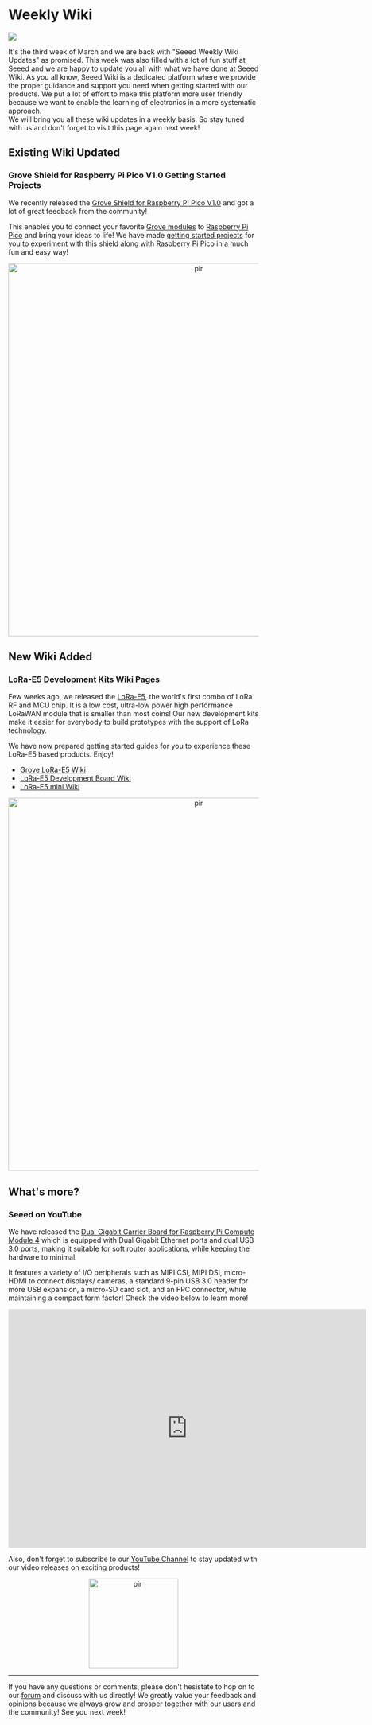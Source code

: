 
# Weekly Wiki
![](https://files.seeedstudio.com/wiki/IMAGES/21-March-Week-3.png)

It's the third week of March and we are back with "Seeed Weekly Wiki Updates" as promised. This week was also filled with a lot of fun stuff at Seeed and we are happy to update you all with what we have done at Seeed Wiki. 
As you all know, Seeed Wiki is a dedicated platform where we provide the proper guidance and support you need when getting started with our products. We put a lot of effort to make this platform more user friendly because we want to enable the learning of electronics in a more systematic approach.  
We will bring you all these wiki updates in a weekly basis. So stay tuned with us and don't forget to visit this page again next week!

## Existing Wiki Updated 

### Grove Shield for Raspberry Pi Pico V1.0 Getting Started Projects

We recently released the [Grove Shield for Raspberry Pi Pico V1.0](https://www.seeedstudio.com/Grove-Shield-for-Pi-Pico-v1-0-p-4846.html) and got a lot of great feedback from the community!

This enables you to connect your favorite [Grove modules](https://www.seeedstudio.com/category/Grove-c-1003.html) to [Raspberry Pi Pico](https://www.seeedstudio.com/Raspberry-Pi-Pico-p-4832.html) and bring your ideas to life! We have made [getting started projects](https://wiki.seeedstudio.com/Grove_Shield_for_Pi_Pico_V1.0) for you to experiment with this shield along with Raspberry Pi Pico in a much fun and easy way!

<p style="text-align:center;"><a href="https://wiki.seeedstudio.com/Grove_Shield_for_Pi_Pico_V1.0"><img src="https://files.seeedstudio.com/wiki/Grove_Shield_for_Pi_Pico_V1.0/tutieshi_480x272_3s.gif" alt="pir"  width="750" height="auto"></a></p>

## New Wiki Added

### LoRa-E5 Development Kits Wiki Pages

Few weeks ago, we released the [LoRa-E5](https://www.seeedstudio.com/LoRa-E5-Wireless-Module-p-4745.html), the world's first combo of LoRa RF and MCU chip. It is a low cost, ultra-low power high performance LoRaWAN module that is smaller than most coins! Our new development kits make it easier for everybody to build prototypes with the support of LoRa technology.

We have now prepared getting started guides for you to experience these LoRa-E5 based products. Enjoy!

- [Grove LoRa-E5 Wiki](https://wiki.seeedstudio.com/Grove_LoRa_E5/)
- [LoRa-E5 Development Board Wiki](https://wiki.seeedstudio.com/LoRa_E5_Dev_Board/)
- [LoRa-E5 mini Wiki](https://wiki.seeedstudio.com/LoRa_E5_mini/)

<p style="text-align:center;"><a href="https://www.seeedstudio.com/lora-c-755.html?product_list_stock=3"><img src="https://blog.seeedstudio.com/wp-content/uploads/2021/03/twitter-banner-1030x574.png" alt="pir"  width="750" height="auto"></a></p>





## What's more?

### Seeed on YouTube

We have released the [Dual Gigabit Carrier Board for Raspberry Pi Compute Module 4](https://www.seeedstudio.com/Rapberry-Pi-CM4-Dual-GbE-Carrier-Board-p-4874.html) which is equipped with Dual Gigabit Ethernet ports and dual USB 3.0 ports, making it suitable for soft router applications, while keeping the hardware to minimal.

It features a variety of I/O peripherals such as MIPI CSI, MIPI DSI, micro-HDMI to connect displays/ cameras, a standard 9-pin USB 3.0 header for more USB expansion, a micro-SD card slot, and an FPC connector, while maintaining a compact form factor! Check the video below to learn more!

<p style="text-align:center;"><iframe width="720" height="480" src="https://www.youtube.com/embed/21j9M6pvtsQ" frameborder="0" allow="accelerometer; encrypted-media; gyroscope; picture-in-picture" allowfullscreen></iframe></p>

Also, don't forget to subscribe to our [YouTube Channel](http://www.youtube.com/c/SeeedStudioSZ) to stay updated with our video releases on exciting products!

<p style="text-align:center;"><a href="http://www.youtube.com/c/SeeedStudioSZ"><img src="https://files.seeedstudio.com/wiki/IMAGE/Youtube%20Subs.png" alt="pir"  width="180" height="auto"></a></p>

<hr>

If you have any questions or comments, please don't hesistate to hop on to our [forum](https://forum.seeedstudio.com/latest) and discuss with us directly!
We greatly value your feedback and opinions because we always grow and prosper together with our users and the community!
See you next week!

